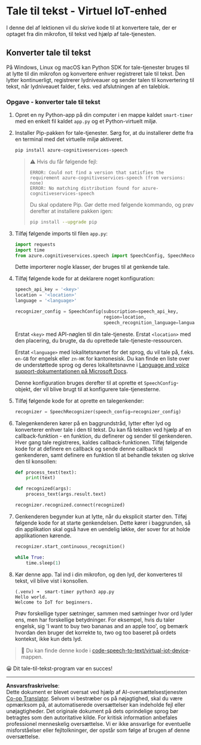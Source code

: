 <!--
CO_OP_TRANSLATOR_METADATA:
{
  "original_hash": "c0550b254b9ba2539baf1e6bb5fc05f8",
  "translation_date": "2025-08-27T21:05:25+00:00",
  "source_file": "6-consumer/lessons/1-speech-recognition/virtual-device-speech-to-text.md",
  "language_code": "da"
}
-->
# Tale til tekst - Virtuel IoT-enhed

I denne del af lektionen vil du skrive kode til at konvertere tale, der er optaget fra din mikrofon, til tekst ved hjælp af tale-tjenesten.

## Konverter tale til tekst

På Windows, Linux og macOS kan Python SDK for tale-tjenester bruges til at lytte til din mikrofon og konvertere enhver registreret tale til tekst. Den lytter kontinuerligt, registrerer lydniveauer og sender talen til konvertering til tekst, når lydniveauet falder, f.eks. ved afslutningen af en taleblok.

### Opgave - konverter tale til tekst

1. Opret en ny Python-app på din computer i en mappe kaldet `smart-timer` med en enkelt fil kaldet `app.py` og et Python-virtuelt miljø.

1. Installer Pip-pakken for tale-tjenester. Sørg for, at du installerer dette fra en terminal med det virtuelle miljø aktiveret.

    ```sh
    pip install azure-cognitiveservices-speech
    ```

    > ⚠️ Hvis du får følgende fejl:
    >
    > ```output
    > ERROR: Could not find a version that satisfies the requirement azure-cognitiveservices-speech (from versions: none)
    > ERROR: No matching distribution found for azure-cognitiveservices-speech
    > ```
    >
    > Du skal opdatere Pip. Gør dette med følgende kommando, og prøv derefter at installere pakken igen:
    >
    > ```sh
    > pip install --upgrade pip
    > ```

1. Tilføj følgende imports til filen `app.py`:

    ```python
    import requests
    import time
    from azure.cognitiveservices.speech import SpeechConfig, SpeechRecognizer
    ```

    Dette importerer nogle klasser, der bruges til at genkende tale.

1. Tilføj følgende kode for at deklarere noget konfiguration:

    ```python
    speech_api_key = '<key>'
    location = '<location>'
    language = '<language>'

    recognizer_config = SpeechConfig(subscription=speech_api_key,
                                     region=location,
                                     speech_recognition_language=language)
    ```

    Erstat `<key>` med API-nøglen til din tale-tjeneste. Erstat `<location>` med den placering, du brugte, da du oprettede tale-tjeneste-ressourcen.

    Erstat `<language>` med lokalitetsnavnet for det sprog, du vil tale på, f.eks. `en-GB` for engelsk eller `zn-HK` for kantonesisk. Du kan finde en liste over de understøttede sprog og deres lokalitetsnavne i [Language and voice support-dokumentationen på Microsoft Docs](https://docs.microsoft.com/azure/cognitive-services/speech-service/language-support?WT.mc_id=academic-17441-jabenn#speech-to-text).

    Denne konfiguration bruges derefter til at oprette et `SpeechConfig`-objekt, der vil blive brugt til at konfigurere tale-tjenesterne.

1. Tilføj følgende kode for at oprette en talegenkender:

    ```python
    recognizer = SpeechRecognizer(speech_config=recognizer_config)
    ```

1. Talegenkenderen kører på en baggrundstråd, lytter efter lyd og konverterer enhver tale i den til tekst. Du kan få teksten ved hjælp af en callback-funktion - en funktion, du definerer og sender til genkenderen. Hver gang tale registreres, kaldes callback-funktionen. Tilføj følgende kode for at definere en callback og sende denne callback til genkenderen, samt definere en funktion til at behandle teksten og skrive den til konsollen:

    ```python
    def process_text(text):
        print(text)

    def recognized(args):
        process_text(args.result.text)
    
    recognizer.recognized.connect(recognized)
    ```

1. Genkenderen begynder kun at lytte, når du eksplicit starter den. Tilføj følgende kode for at starte genkendelsen. Dette kører i baggrunden, så din applikation skal også have en uendelig løkke, der sover for at holde applikationen kørende.

    ```python
    recognizer.start_continuous_recognition()

    while True:
        time.sleep(1)
    ```

1. Kør denne app. Tal ind i din mikrofon, og den lyd, der konverteres til tekst, vil blive vist i konsollen.

    ```output
    (.venv) ➜  smart-timer python3 app.py
    Hello world.
    Welcome to IoT for beginners.
    ```

    Prøv forskellige typer sætninger, sammen med sætninger hvor ord lyder ens, men har forskellige betydninger. For eksempel, hvis du taler engelsk, sig 'I want to buy two bananas and an apple too', og bemærk hvordan den bruger det korrekte to, two og too baseret på ordets kontekst, ikke kun dets lyd.

> 💁 Du kan finde denne kode i [code-speech-to-text/virtual-iot-device](../../../../../6-consumer/lessons/1-speech-recognition/code-speech-to-text/virtual-iot-device)-mappen.

😀 Dit tale-til-tekst-program var en succes!

---

**Ansvarsfraskrivelse**:  
Dette dokument er blevet oversat ved hjælp af AI-oversættelsestjenesten [Co-op Translator](https://github.com/Azure/co-op-translator). Selvom vi bestræber os på nøjagtighed, skal du være opmærksom på, at automatiserede oversættelser kan indeholde fejl eller unøjagtigheder. Det originale dokument på dets oprindelige sprog bør betragtes som den autoritative kilde. For kritisk information anbefales professionel menneskelig oversættelse. Vi er ikke ansvarlige for eventuelle misforståelser eller fejltolkninger, der opstår som følge af brugen af denne oversættelse.